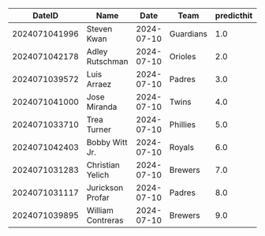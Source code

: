 DateID         |  Name               |  Date        |  Team       |  predicthit  |  predicthitproba     |  hitbool  |  Last7DaysAVG  |  Last15DaysAVG  |  Last30DaysAVG
---------------|---------------------|--------------|-------------|--------------|----------------------|-----------|----------------|-----------------|---------------
2024071041996  |  Steven Kwan        |  2024-07-10  |  Guardians  |  1.0         |  0.6578441881437365  |  False    |  0.367         |  0.271          |  0.352
2024071042178  |  Adley Rutschman    |  2024-07-10  |  Orioles    |  2.0         |  0.632021753130565   |  False    |  0.211         |  0.171          |  0.231
2024071039572  |  Luis Arraez        |  2024-07-10  |  Padres     |  3.0         |  0.6316388654982207  |  False    |  0.269         |  0.292          |  0.252
2024071041000  |  Jose Miranda       |  2024-07-10  |  Twins      |  4.0         |  0.6308852497666125  |  False    |  0.714         |  0.558          |  0.451
2024071033710  |  Trea Turner        |  2024-07-10  |  Phillies   |  5.0         |  0.6286576932713493  |  False    |  0.375         |  0.37           |  0.341
2024071042403  |  Bobby Witt Jr.     |  2024-07-10  |  Royals     |  6.0         |  0.6228827968552042  |  False    |  0.55          |  0.413          |  0.337
2024071031283  |  Christian Yelich   |  2024-07-10  |  Brewers    |  7.0         |  0.6149832100559907  |  False    |  0.35          |  0.388          |  0.34
2024071031117  |  Jurickson Profar   |  2024-07-10  |  Padres     |  8.0         |  0.6116901365616526  |  False    |  0.318         |  0.279          |  0.276
2024071039895  |  William Contreras  |  2024-07-10  |  Brewers    |  9.0         |  0.6115989329615389  |  False    |  0.368         |  0.319          |  0.263

